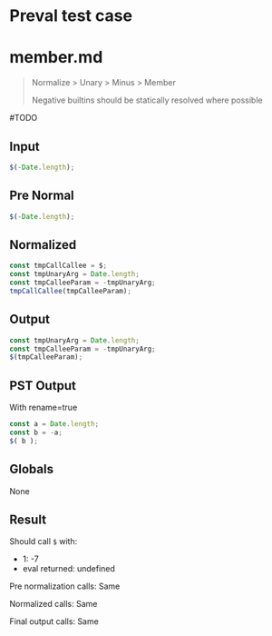# Preval test case

# member.md

> Normalize > Unary > Minus > Member
>
> Negative builtins should be statically resolved where possible

#TODO

## Input

`````js filename=intro
$(-Date.length);
`````

## Pre Normal

`````js filename=intro
$(-Date.length);
`````

## Normalized

`````js filename=intro
const tmpCallCallee = $;
const tmpUnaryArg = Date.length;
const tmpCalleeParam = -tmpUnaryArg;
tmpCallCallee(tmpCalleeParam);
`````

## Output

`````js filename=intro
const tmpUnaryArg = Date.length;
const tmpCalleeParam = -tmpUnaryArg;
$(tmpCalleeParam);
`````

## PST Output

With rename=true

`````js filename=intro
const a = Date.length;
const b = -a;
$( b );
`````

## Globals

None

## Result

Should call `$` with:
 - 1: -7
 - eval returned: undefined

Pre normalization calls: Same

Normalized calls: Same

Final output calls: Same
